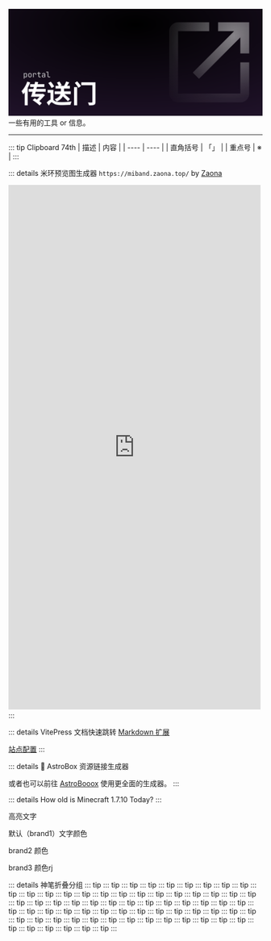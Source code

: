 <script setup>
import AstroBoxResLinkGen from '/.vitepress/theme/components/astrobox_res_link_gen.vue'
import CountdownTimer from '/.vitepress/theme/components/countdown.vue'
</script>


![Header](../../public/header_pic/传送门.svg)
一些有用的工具 or 信息。

---

::: tip Clipboard 74th
| 描述 | 内容 |
| ---- | ---- |
| 直角括号 | 「」 |
| 重点号   |  ※  |
:::

::: details 米环预览图生成器
`https://miband.zaona.top/` by [Zaona](https://github.com/zaona)
<iframe src="https://miband.zaona.top/" width="500" height="1040" frameborder="0" loading="lazy"></iframe>
:::

::: details VitePress 文档快速跳转
[Markdown 扩展](https://vitepress.dev/zh/guide/markdown)

[站点配置](https://vitepress.dev/zh/reference/site-config)
:::

::: details 🔗 AstroBox 资源链接生成器
<AstroBoxResLinkGen />

或者也可以前往 [AstroBooox](https://astrobooox.pages.dev/) 使用更全面的生成器。
:::

::: details How old is Minecraft 1.7.10 Today?
<CountdownTimer targetDate="2014-06-26T12:00:00" />
:::

<WFDownloadBtn title="我是显示标题" resourceName="我是资源名称" />


<Highlight>高亮文字</Highlight>

<Color>默认（brand1）文字颜色</Color>

<Color color="var(--vp-c-brand-2)">brand2 颜色</Color>

<Color color="var(--vp-c-brand-3)">brand3 颜色rj</Color>






::: details 神笔折叠分组
::: tip
::: tip
::: tip
::: tip
::: tip
::: tip
::: tip
::: tip
::: tip
::: tip
::: tip
::: tip
::: tip
::: tip
::: tip
::: tip
::: tip
::: tip
::: tip
::: tip
::: tip
::: tip
::: tip
::: tip
::: tip
::: tip
::: tip
::: tip
::: tip
::: tip
::: tip
::: tip
::: tip
::: tip
::: tip
::: tip
::: tip
::: tip
::: tip
::: tip
::: tip
::: tip
::: tip
::: tip
::: tip
::: tip
::: tip
::: tip
::: tip
::: tip
::: tip
::: tip
::: tip
::: tip
::: tip
::: tip
::: tip
::: tip
::: tip
::: tip
::: tip
::: tip
::: tip
::: tip
::: tip
::: tip
::: tip
::: tip
::: tip
:::

